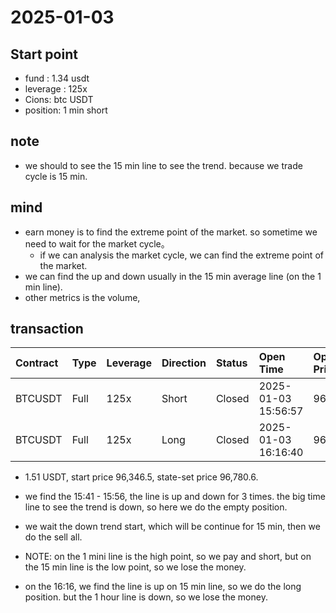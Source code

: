 # 2025-01-03

## Start point

- fund : 1.34 usdt
- leverage : 125x
- Cions: btc USDT
- position: 1 min short

## note

- we should to see the 15 min line to see the trend. because we trade cycle is 15 min.

## mind

- earn money is to find the extreme point of the market. so sometime we need to wait for the market cycle。
  - if we can analysis the market cycle, we can find the extreme point of the market.
- we can find the up and down usually in the 15 min average line (on the 1 min line).
- other metrics is the volume,

## transaction

| Contract | Type | Leverage | Direction | Status | Open Time           | Open Price | Close Price | Position Size | Max Position | PnL / ROI            | Close Time          |
| :------- | :--- | :------- | :-------- | :----- | :------------------ | :--------- | :---------- | :------------ | :----------- | :------------------- | :------------------ |
| BTCUSDT  | Full | 125x     | Short     | Closed | 2025-01-03 15:56:57 | 96,346.5   | 96,467.6    | 0.0018        | -0.0018      | -0.37 USDT (-24.64%) | 2025-01-03 16:16:26 |
| BTCUSDT  | Full | 125x     | Long      | Closed | 2025-01-03 16:16:40 | 96,451.3   | 96,247.6    | 0.0014        | 0.0014       | -0.42 USDT (-35.55%) | 2025-01-03 16:46:05 |

- 1.51 USDT, start price 96,346.5, state-set price 96,780.6.
- we find the 15:41 - 15:56, the line is up and down for 3 times. the big time line to see the trend is down, so here we do the empty position.
- we wait the down trend start, which will be continue for 15 min, then we do the sell all.
- NOTE: on the 1 mini line is the high point, so we pay and short, but on the 15 min line is the low point, so we lose the money.

- on the 16:16, we find the line is up on 15 min line, so we do the long position. but the 1 hour line is down, so we lose the money.
